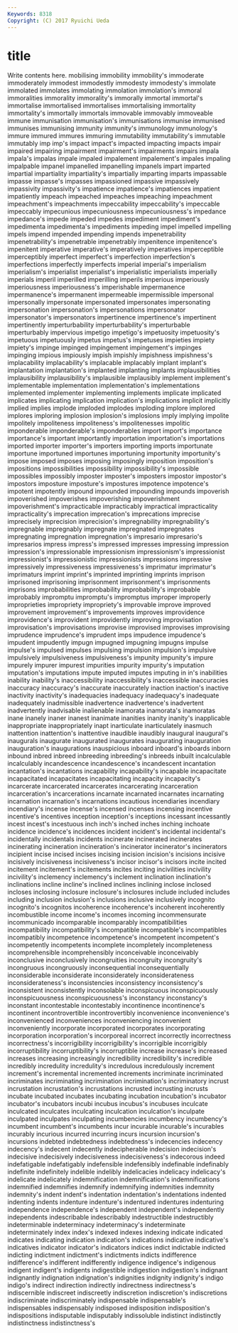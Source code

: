 ```yaml
---
Keywords: 8318 
Copyright: (C) 2017 Ryuichi Ueda
---
```


# title

Write contents here.
mobilising immobility
immobility's immoderate immoderately immodest immodestly immodesty immodesty's immolate immolated immolates
immolating immolation immolation's immoral immoralities immorality immorality's immorally immortal immortal's
immortalise immortalised immortalises immortalising immortality immortality's immortally immortals immovable immovably
immoveable immune immunisation immunisation's immunisations immunise immunised immunises immunising immunity
immunity's immunology immunology's immure immured immures immuring immutability immutability's immutable
immutably imp imp's impact impact's impacted impacting impacts impair impaired
impairing impairment impairment's impairments impairs impala impala's impalas impale impaled
impalement impalement's impales impaling impalpable impanel impanelled impanelling impanels impart
imparted impartial impartiality impartiality's impartially imparting imparts impassable impasse impasse's
impasses impassioned impassive impassively impassivity impassivity's impatience impatience's impatiences impatient
impatiently impeach impeached impeaches impeaching impeachment impeachment's impeachments impeccability impeccability's
impeccable impeccably impecunious impecuniousness impecuniousness's impedance impedance's impede impeded impedes
impediment impediment's impedimenta impedimenta's impediments impeding impel impelled impelling impels
impend impended impending impends impenetrability impenetrability's impenetrable impenetrably impenitence impenitence's
impenitent imperative imperative's imperatively imperatives imperceptible imperceptibly imperfect imperfect's imperfection
imperfection's imperfections imperfectly imperfects imperial imperial's imperialism imperialism's imperialist imperialist's
imperialistic imperialists imperially imperials imperil imperilled imperilling imperils imperious imperiously
imperiousness imperiousness's imperishable impermanence impermanence's impermanent impermeable impermissible impersonal impersonally
impersonate impersonated impersonates impersonating impersonation impersonation's impersonations impersonator impersonator's impersonators
impertinence impertinence's impertinent impertinently imperturbability imperturbability's imperturbable imperturbably impervious impetigo
impetigo's impetuosity impetuosity's impetuous impetuously impetus impetus's impetuses impieties impiety
impiety's impinge impinged impingement impingement's impinges impinging impious impiously impish
impishly impishness impishness's implacability implacability's implacable implacably implant implant's implantation
implantation's implanted implanting implants implausibilities implausibility implausibility's implausible implausibly implement
implement's implementable implementation implementation's implementations implemented implementer implementing implements implicate
implicated implicates implicating implication implication's implications implicit implicitly implied implies
implode imploded implodes imploding implore implored implores imploring implosion implosion's
implosions imply implying impolite impolitely impoliteness impoliteness's impolitenesses impolitic imponderable
imponderable's imponderables import import's importance importance's important importantly importation importation's
importations imported importer importer's importers importing imports importunate importune importuned
importunes importuning importunity importunity's impose imposed imposes imposing imposingly imposition
imposition's impositions impossibilities impossibility impossibility's impossible impossibles impossibly imposter imposter's
imposters impostor impostor's impostors imposture imposture's impostures impotence impotence's impotent
impotently impound impounded impounding impounds impoverish impoverished impoverishes impoverishing impoverishment
impoverishment's impracticable impracticably impractical impracticality impracticality's imprecation imprecation's imprecations imprecise
imprecisely imprecision imprecision's impregnability impregnability's impregnable impregnably impregnate impregnated impregnates
impregnating impregnation impregnation's impresario impresario's impresarios impress impress's impressed impresses
impressing impression impression's impressionable impressionism impressionism's impressionist impressionist's impressionistic impressionists
impressions impressive impressively impressiveness impressiveness's imprimatur imprimatur's imprimaturs imprint imprint's
imprinted imprinting imprints imprison imprisoned imprisoning imprisonment imprisonment's imprisonments imprisons
improbabilities improbability improbability's improbable improbably impromptu impromptu's impromptus improper improperly
improprieties impropriety impropriety's improvable improve improved improvement improvement's improvements improves
improvidence improvidence's improvident improvidently improving improvisation improvisation's improvisations improvise improvised
improvises improvising imprudence imprudence's imprudent imps impudence impudence's impudent impudently
impugn impugned impugning impugns impulse impulse's impulsed impulses impulsing impulsion
impulsion's impulsive impulsively impulsiveness impulsiveness's impunity impunity's impure impurely impurer
impurest impurities impurity impurity's imputation imputation's imputations impute imputed imputes
imputing in in's inabilities inability inability's inaccessibility inaccessibility's inaccessible inaccuracies
inaccuracy inaccuracy's inaccurate inaccurately inaction inaction's inactive inactivity inactivity's inadequacies
inadequacy inadequacy's inadequate inadequately inadmissible inadvertence inadvertence's inadvertent inadvertently inadvisable
inalienable inamorata inamorata's inamoratas inane inanely inaner inanest inanimate inanities
inanity inanity's inapplicable inappropriate inappropriately inapt inarticulate inarticulately inasmuch inattention
inattention's inattentive inaudible inaudibly inaugural inaugural's inaugurals inaugurate inaugurated inaugurates
inaugurating inauguration inauguration's inaugurations inauspicious inboard inboard's inboards inborn inbound
inbred inbreed inbreeding inbreeding's inbreeds inbuilt incalculable incalculably incandescence incandescence's
incandescent incantation incantation's incantations incapability incapability's incapable incapacitate incapacitated incapacitates
incapacitating incapacity incapacity's incarcerate incarcerated incarcerates incarcerating incarceration incarceration's incarcerations
incarnate incarnated incarnates incarnating incarnation incarnation's incarnations incautious incendiaries incendiary
incendiary's incense incense's incensed incenses incensing incentive incentive's incentives inception
inception's inceptions incessant incessantly incest incest's incestuous inch inch's inched
inches inching inchoate incidence incidence's incidences incident incident's incidental incidental's
incidentally incidentals incidents incinerate incinerated incinerates incinerating incineration incineration's incinerator
incinerator's incinerators incipient incise incised incises incising incision incision's incisions
incisive incisively incisiveness incisiveness's incisor incisor's incisors incite incited incitement
incitement's incitements incites inciting incivilities incivility incivility's inclemency inclemency's inclement
inclination inclination's inclinations incline incline's inclined inclines inclining inclose inclosed
incloses inclosing inclosure inclosure's inclosures include included includes including inclusion
inclusion's inclusions inclusive inclusively incognito incognito's incognitos incoherence incoherence's incoherent
incoherently incombustible income income's incomes incoming incommensurate incommunicado incomparable incomparably
incompatibilities incompatibility incompatibility's incompatible incompatible's incompatibles incompatibly incompetence incompetence's incompetent
incompetent's incompetently incompetents incomplete incompletely incompleteness incomprehensible incomprehensibly inconceivable inconceivably
inconclusive inconclusively incongruities incongruity incongruity's incongruous incongruously inconsequential inconsequentially inconsiderable
inconsiderate inconsiderately inconsiderateness inconsiderateness's inconsistencies inconsistency inconsistency's inconsistent inconsistently inconsolable
inconspicuous inconspicuously inconspicuousness inconspicuousness's inconstancy inconstancy's inconstant incontestable incontestably incontinence
incontinence's incontinent incontrovertible incontrovertibly inconvenience inconvenience's inconvenienced inconveniences inconveniencing inconvenient
inconveniently incorporate incorporated incorporates incorporating incorporation incorporation's incorporeal incorrect incorrectly
incorrectness incorrectness's incorrigibility incorrigibility's incorrigible incorrigibly incorruptibility incorruptibility's incorruptible increase
increase's increased increases increasing increasingly incredibility incredibility's incredible incredibly incredulity
incredulity's incredulous incredulously increment increment's incremental incremented increments incriminate incriminated
incriminates incriminating incrimination incrimination's incriminatory incrust incrustation incrustation's incrustations incrusted
incrusting incrusts incubate incubated incubates incubating incubation incubation's incubator incubator's
incubators incubi incubus incubus's incubuses inculcate inculcated inculcates inculcating inculcation
inculcation's inculpate inculpated inculpates inculpating incumbencies incumbency incumbency's incumbent incumbent's
incumbents incur incurable incurable's incurables incurably incurious incurred incurring incurs
incursion incursion's incursions indebted indebtedness indebtedness's indecencies indecency indecency's indecent
indecently indecipherable indecision indecision's indecisive indecisively indecisiveness indecisiveness's indecorous indeed
indefatigable indefatigably indefensible indefensibly indefinable indefinably indefinite indefinitely indelible indelibly
indelicacies indelicacy indelicacy's indelicate indelicately indemnification indemnification's indemnifications indemnified indemnifies
indemnify indemnifying indemnities indemnity indemnity's indent indent's indentation indentation's indentations
indented indenting indents indenture indenture's indentured indentures indenturing independence independence's
independent independent's independently independents indescribable indescribably indestructible indestructibly indeterminable indeterminacy
indeterminacy's indeterminate indeterminately index index's indexed indexes indexing indicate indicated
indicates indicating indication indication's indications indicative indicative's indicatives indicator indicator's
indicators indices indict indictable indicted indicting indictment indictment's indictments indicts
indifference indifference's indifferent indifferently indigence indigence's indigenous indigent indigent's indigents
indigestible indigestion indigestion's indignant indignantly indignation indignation's indignities indignity indignity's
indigo indigo's indirect indirection indirectly indirectness indirectness's indiscernible indiscreet indiscreetly
indiscretion indiscretion's indiscretions indiscriminate indiscriminately indispensable indispensable's indispensables indispensably indisposed
indisposition indisposition's indispositions indisputable indisputably indissoluble indistinct indistinctly indistinctness indistinctness's
